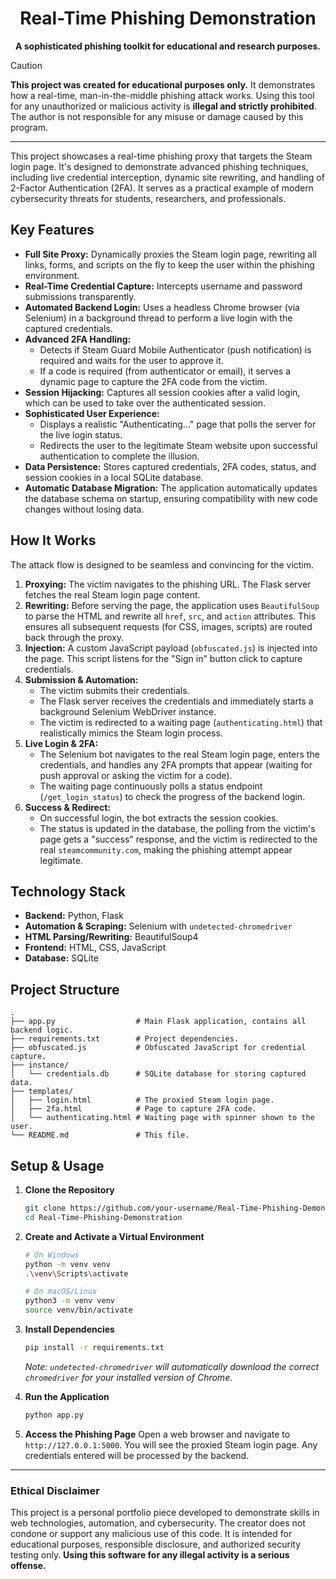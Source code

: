 <div align="center">
  <h1 align="center">Real-Time Phishing Demonstration</h1>
  <p align="center">
    <strong>A sophisticated phishing toolkit for educational and research purposes.</strong>
  </p>
</div>

> [!CAUTION]
> **This project was created for educational purposes only.** It demonstrates how a real-time, man-in-the-middle phishing attack works. Using this tool for any unauthorized or malicious activity is **illegal and strictly prohibited**. The author is not responsible for any misuse or damage caused by this program.

---

This project showcases a real-time phishing proxy that targets the Steam login page. It's designed to demonstrate advanced phishing techniques, including live credential interception, dynamic site rewriting, and handling of 2-Factor Authentication (2FA). It serves as a practical example of modern cybersecurity threats for students, researchers, and professionals.

## Key Features

- **Full Site Proxy:** Dynamically proxies the Steam login page, rewriting all links, forms, and scripts on the fly to keep the user within the phishing environment.
- **Real-Time Credential Capture:** Intercepts username and password submissions transparently.
- **Automated Backend Login:** Uses a headless Chrome browser (via Selenium) in a background thread to perform a live login with the captured credentials.
- **Advanced 2FA Handling:**
    - Detects if Steam Guard Mobile Authenticator (push notification) is required and waits for the user to approve it.
    - If a code is required (from authenticator or email), it serves a dynamic page to capture the 2FA code from the victim.
- **Session Hijacking:** Captures all session cookies after a valid login, which can be used to take over the authenticated session.
- **Sophisticated User Experience:**
    - Displays a realistic "Authenticating..." page that polls the server for the live login status.
    - Redirects the user to the legitimate Steam website upon successful authentication to complete the illusion.
- **Data Persistence:** Stores captured credentials, 2FA codes, status, and session cookies in a local SQLite database.
- **Automatic Database Migration:** The application automatically updates the database schema on startup, ensuring compatibility with new code changes without losing data.

## How It Works

The attack flow is designed to be seamless and convincing for the victim.

1.  **Proxying:** The victim navigates to the phishing URL. The Flask server fetches the real Steam login page content.
2.  **Rewriting:** Before serving the page, the application uses `BeautifulSoup` to parse the HTML and rewrite all `href`, `src`, and `action` attributes. This ensures all subsequent requests (for CSS, images, scripts) are routed back through the proxy.
3.  **Injection:** A custom JavaScript payload (`obfuscated.js`) is injected into the page. This script listens for the "Sign in" button click to capture credentials.
4.  **Submission & Automation:**
    - The victim submits their credentials.
    - The Flask server receives the credentials and immediately starts a background Selenium WebDriver instance.
    - The victim is redirected to a waiting page (`authenticating.html`) that realistically mimics the Steam login process.
5.  **Live Login & 2FA:**
    - The Selenium bot navigates to the real Steam login page, enters the credentials, and handles any 2FA prompts that appear (waiting for push approval or asking the victim for a code).
    - The waiting page continuously polls a status endpoint (`/get_login_status`) to check the progress of the backend login.
6.  **Success & Redirect:**
    - On successful login, the bot extracts the session cookies.
    - The status is updated in the database, the polling from the victim's page gets a "success" response, and the victim is redirected to the real `steamcommunity.com`, making the phishing attempt appear legitimate.

## Technology Stack

- **Backend:** Python, Flask
- **Automation & Scraping:** Selenium with `undetected-chromedriver`
- **HTML Parsing/Rewriting:** BeautifulSoup4
- **Frontend:** HTML, CSS, JavaScript
- **Database:** SQLite

## Project Structure

```
.
├── app.py                  # Main Flask application, contains all backend logic.
├── requirements.txt        # Project dependencies.
├── obfuscated.js           # Obfuscated JavaScript for credential capture.
├── instance/
│   └── credentials.db      # SQLite database for storing captured data.
├── templates/
│   ├── login.html          # The proxied Steam login page.
│   ├── 2fa.html            # Page to capture 2FA code.
│   └── authenticating.html # Waiting page with spinner shown to the user.
└── README.md               # This file.
```

## Setup & Usage

1.  **Clone the Repository**
    ```bash
    git clone https://github.com/your-username/Real-Time-Phishing-Demonstration.git
    cd Real-Time-Phishing-Demonstration
    ```

2.  **Create and Activate a Virtual Environment**
    ```bash
    # On Windows
    python -m venv venv
    .\venv\Scripts\activate

    # On macOS/Linux
    python3 -m venv venv
    source venv/bin/activate
    ```

3.  **Install Dependencies**
    ```bash
    pip install -r requirements.txt
    ```
    *Note: `undetected-chromedriver` will automatically download the correct `chromedriver` for your installed version of Chrome.*

4.  **Run the Application**
    ```bash
    python app.py
    ```

5.  **Access the Phishing Page**
    Open a web browser and navigate to `http://127.0.0.1:5000`. You will see the proxied Steam login page. Any credentials entered will be processed by the backend.

---

### **Ethical Disclaimer**

This project is a personal portfolio piece developed to demonstrate skills in web technologies, automation, and cybersecurity. The creator does not condone or support any malicious use of this code. It is intended for educational purposes, responsible disclosure, and authorized security testing only. **Using this software for any illegal activity is a serious offense.** 